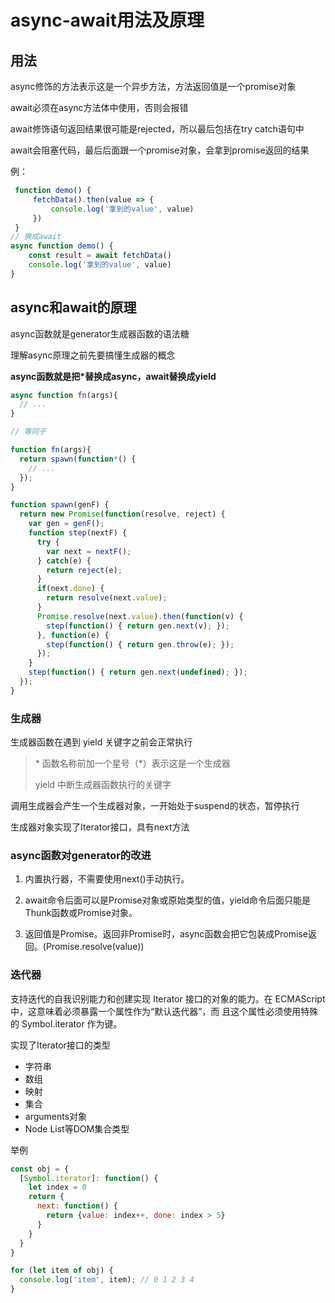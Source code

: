 # async-await用法及原理

## 用法

async修饰的方法表示这是一个异步方法，方法返回值是一个promise对象

await必须在async方法体中使用，否则会报错

await修饰语句返回结果很可能是rejected，所以最后包括在try catch语句中

await会阻塞代码，最后后面跟一个promise对象，会拿到promise返回的结果

例：

```js
 function demo() {
     fetchData().then(value => {
         console.log('拿到的value', value)
     })
 }
// 换成await
async function demo() {
    const result = await fetchData()
    console.log('拿到的value', value)
}
```



## async和await的原理

async函数就是generator生成器函数的语法糖

理解async原理之前先要搞懂生成器的概念

**async函数就是把*替换成async，await替换成yield**

```js
async function fn(args){
  // ...
}

// 等同于

function fn(args){ 
  return spawn(function*() {
    // ...
  }); 
}

function spawn(genF) {
  return new Promise(function(resolve, reject) {
    var gen = genF();
    function step(nextF) {
      try {
        var next = nextF();
      } catch(e) {
        return reject(e); 
      }
      if(next.done) {
        return resolve(next.value);
      } 
      Promise.resolve(next.value).then(function(v) {
        step(function() { return gen.next(v); });      
      }, function(e) {
        step(function() { return gen.throw(e); });
      });
    }
    step(function() { return gen.next(undefined); });
  });
}
```



### 生成器

生成器函数在遇到 yield 关键字之前会正常执行

>  \*  函数名称前加一个星号（*）表示这是一个生成器
>
> yield  中断生成器函数执行的关键字

调用生成器会产生一个生成器对象，一开始处于suspend的状态，暂停执行

生成器对象实现了Iterator接口，具有next方法



### **async函数对generator的改进**

1. 内置执行器，不需要使用next()手动执行。

2. await命令后面可以是Promise对象或原始类型的值，yield命令后面只能是Thunk函数或Promise对象。

3. 返回值是Promise。返回非Promise时，async函数会把它包装成Promise返回。(Promise.resolve(value))



### 迭代器

支持迭代的自我识别能力和创建实现 Iterator 接口的对象的能力。在 ECMAScript 中，这意味着必须暴露一个属性作为“默认迭代器”，而 且这个属性必须使用特殊的 Symbol.iterator 作为键。

实现了Iterator接口的类型

* 字符串
* 数组
* 映射
* 集合
* arguments对象
* Node List等DOM集合类型

举例

```js
const obj = {
  [Symbol.iterator]: function() {
    let index = 0
    return {
      next: function() {
        return {value: index++, done: index > 5}
      }
    }
  }
}

for (let item of obj) {
  console.log('item', item); // 0 1 2 3 4
}
```

